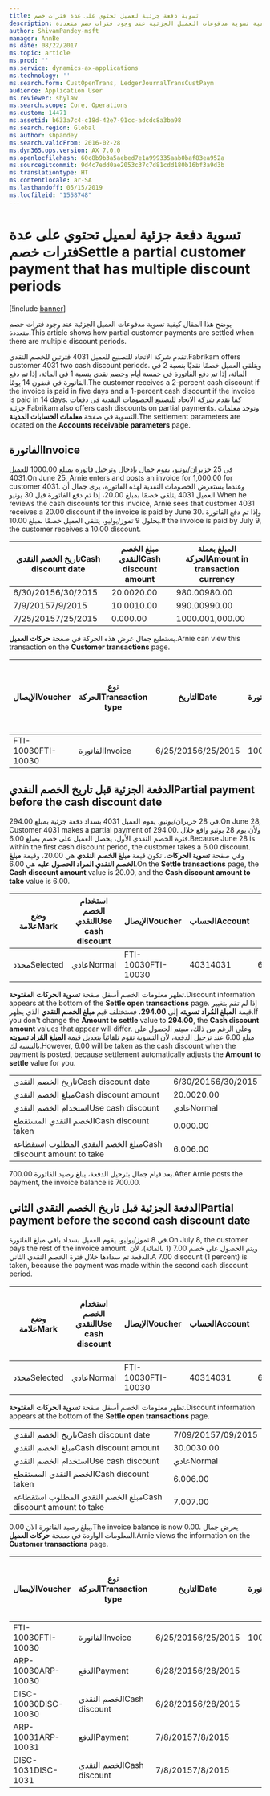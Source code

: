 ```yaml
---
title: تسوية دفعة جزئية لعميل تحتوي على عدة فترات خصم
description: يوضح هذا المقال كيفية تسوية مدفوعات العميل الجزئية عند وجود فترات خصم متعددة.
author: ShivamPandey-msft
manager: AnnBe
ms.date: 08/22/2017
ms.topic: article
ms.prod: ''
ms.service: dynamics-ax-applications
ms.technology: ''
ms.search.form: CustOpenTrans, LedgerJournalTransCustPaym
audience: Application User
ms.reviewer: shylaw
ms.search.scope: Core, Operations
ms.custom: 14471
ms.assetid: b633a7c4-c18d-42e7-91cc-adcdc8a3ba98
ms.search.region: Global
ms.author: shpandey
ms.search.validFrom: 2016-02-28
ms.dyn365.ops.version: AX 7.0.0
ms.openlocfilehash: 60c8b9b3a5aebed7e1a999335aab0baf83ea952a
ms.sourcegitcommit: 9d4c7edd0ae2053c37c7d81cdd180b16bf3a9d3b
ms.translationtype: HT
ms.contentlocale: ar-SA
ms.lasthandoff: 05/15/2019
ms.locfileid: "1558748"
---
```

# <a name="settle-a-partial-customer-payment-that-has-multiple-discount-periods"></a><span data-ttu-id="fea44-103">تسوية دفعة جزئية لعميل تحتوي على عدة فترات خصم</span><span class="sxs-lookup"><span data-stu-id="fea44-103">Settle a partial customer payment that has multiple discount periods</span></span>

[!include [banner](../includes/banner.md)]

<span data-ttu-id="fea44-104">يوضح هذا المقال كيفية تسوية مدفوعات العميل الجزئية عند وجود فترات خصم متعددة.</span><span class="sxs-lookup"><span data-stu-id="fea44-104">This article shows how partial customer payments are settled when there are multiple discount periods.</span></span>

<span data-ttu-id="fea44-105">تقدم شركة الاتحاد للتصنيع للعميل 4031 فترتين للخصم النقدي.</span><span class="sxs-lookup"><span data-stu-id="fea44-105">Fabrikam offers customer 4031 two cash discount periods.</span></span> <span data-ttu-id="fea44-106">ويتلقى العميل خصمًا نقديًا بنسبة 2 في المائة، إذا تم دفع الفاتورة في خمسة أيام وخصم نقدي بنسبة 1 في المائة، إذا تم دفع الفاتورة في غضون 14 يومًا.</span><span class="sxs-lookup"><span data-stu-id="fea44-106">The customer receives a 2-percent cash discount if the invoice is paid in five days and a 1-percent cash discount if the invoice is paid in 14 days.</span></span> <span data-ttu-id="fea44-107">كما تقدم شركة الاتحاد للتصنيع الخصومات النقدية في دفعات جزئية.</span><span class="sxs-lookup"><span data-stu-id="fea44-107">Fabrikam also offers cash discounts on partial payments.</span></span> <span data-ttu-id="fea44-108">وتوجد معلمات التسوية في صفحة **معلمات الحسابات المدينة**.</span><span class="sxs-lookup"><span data-stu-id="fea44-108">The settlement parameters are located on the **Accounts receivable parameters** page.</span></span>

## <a name="invoice"></a><span data-ttu-id="fea44-109">الفاتورة</span><span class="sxs-lookup"><span data-stu-id="fea44-109">Invoice</span></span>
<span data-ttu-id="fea44-110">في 25 حزيران/يونيو، يقوم جمال بإدخال وترحيل فاتورة بمبلغ 1000.00 للعميل 4031.</span><span class="sxs-lookup"><span data-stu-id="fea44-110">On June 25, Arnie enters and posts an invoice for 1,000.00 for customer 4031.</span></span> <span data-ttu-id="fea44-111">وعندما يستعرض الخصومات النقدية لهذه الفاتورة، يرى جمال أن العميل 4031 يتلقى خصمًا بمبلغ 20.00، إذا تم دفع الفاتورة قبل 30 يونيو.</span><span class="sxs-lookup"><span data-stu-id="fea44-111">When he reviews the cash discounts for this invoice, Arnie sees that customer 4031 receives a 20.00 discount if the invoice is paid by June 30.</span></span> <span data-ttu-id="fea44-112">وإذا تم دفع الفاتورة بحلول 9 تموز/يوليو، يتلقى العميل خصمًا بمبلغ 10.00.‬</span><span class="sxs-lookup"><span data-stu-id="fea44-112">If the invoice is paid by July 9, the customer receives a 10.00 discount.</span></span>

| <span data-ttu-id="fea44-113">تاريخ الخصم النقدي</span><span class="sxs-lookup"><span data-stu-id="fea44-113">Cash discount date</span></span> | <span data-ttu-id="fea44-114">مبلغ الخصم النقدي</span><span class="sxs-lookup"><span data-stu-id="fea44-114">Cash discount amount</span></span> | <span data-ttu-id="fea44-115">المبلغ بعملة الحركة</span><span class="sxs-lookup"><span data-stu-id="fea44-115">Amount in transaction currency</span></span> |
|--------------------|----------------------|--------------------------------|
| <span data-ttu-id="fea44-116">6/30/2015</span><span class="sxs-lookup"><span data-stu-id="fea44-116">6/30/2015</span></span>          | <span data-ttu-id="fea44-117">20.00</span><span class="sxs-lookup"><span data-stu-id="fea44-117">20.00</span></span>                | <span data-ttu-id="fea44-118">980.00</span><span class="sxs-lookup"><span data-stu-id="fea44-118">980.00</span></span>                         |
| <span data-ttu-id="fea44-119">7/9/2015</span><span class="sxs-lookup"><span data-stu-id="fea44-119">7/9/2015</span></span>           | <span data-ttu-id="fea44-120">10.00</span><span class="sxs-lookup"><span data-stu-id="fea44-120">10.00</span></span>                | <span data-ttu-id="fea44-121">990.00</span><span class="sxs-lookup"><span data-stu-id="fea44-121">990.00</span></span>                         |
| <span data-ttu-id="fea44-122">7/25/2015</span><span class="sxs-lookup"><span data-stu-id="fea44-122">7/25/2015</span></span>          | <span data-ttu-id="fea44-123">0.00</span><span class="sxs-lookup"><span data-stu-id="fea44-123">0.00</span></span>                 | <span data-ttu-id="fea44-124">1000.00</span><span class="sxs-lookup"><span data-stu-id="fea44-124">1,000.00</span></span>                       |

<span data-ttu-id="fea44-125">يستطيع جمال عرض هذه الحركة في صغحة **حركات العميل**.</span><span class="sxs-lookup"><span data-stu-id="fea44-125">Arnie can view this transaction on the **Customer transactions** page.</span></span>

| <span data-ttu-id="fea44-126">الإيصال</span><span class="sxs-lookup"><span data-stu-id="fea44-126">Voucher</span></span>   | <span data-ttu-id="fea44-127">نوع الحركة</span><span class="sxs-lookup"><span data-stu-id="fea44-127">Transaction type</span></span> | <span data-ttu-id="fea44-128">التاريخ</span><span class="sxs-lookup"><span data-stu-id="fea44-128">Date</span></span>      | <span data-ttu-id="fea44-129">الفاتورة</span><span class="sxs-lookup"><span data-stu-id="fea44-129">Invoice</span></span> | <span data-ttu-id="fea44-130">المبلغ في خصم بعملة الحركة</span><span class="sxs-lookup"><span data-stu-id="fea44-130">Amount in transaction currency debit</span></span> | <span data-ttu-id="fea44-131">المبلغ في الائتمان بعملة الحركة</span><span class="sxs-lookup"><span data-stu-id="fea44-131">Amount in transaction currency credit</span></span> | <span data-ttu-id="fea44-132">الرصيد</span><span class="sxs-lookup"><span data-stu-id="fea44-132">Balance</span></span>  | <span data-ttu-id="fea44-133">عملة</span><span class="sxs-lookup"><span data-stu-id="fea44-133">Currency</span></span> |
|-----------|------------------|-----------|---------|--------------------------------------|---------------------------------------|----------|----------|
| <span data-ttu-id="fea44-134">FTI-10030</span><span class="sxs-lookup"><span data-stu-id="fea44-134">FTI-10030</span></span> | <span data-ttu-id="fea44-135">الفاتورة</span><span class="sxs-lookup"><span data-stu-id="fea44-135">Invoice</span></span>          | <span data-ttu-id="fea44-136">6/25/2015</span><span class="sxs-lookup"><span data-stu-id="fea44-136">6/25/2015</span></span> | <span data-ttu-id="fea44-137">10030</span><span class="sxs-lookup"><span data-stu-id="fea44-137">10030</span></span>   | <span data-ttu-id="fea44-138">1000.00</span><span class="sxs-lookup"><span data-stu-id="fea44-138">1,000.00</span></span>                             |                                       | <span data-ttu-id="fea44-139">1000.00</span><span class="sxs-lookup"><span data-stu-id="fea44-139">1,000.00</span></span> | <span data-ttu-id="fea44-140">دولار أمريكي</span><span class="sxs-lookup"><span data-stu-id="fea44-140">USD</span></span>      |

## <a name="partial-payment-before-the-cash-discount-date"></a><span data-ttu-id="fea44-141">الدفعة الجزئية قبل تاريخ الخصم النقدي</span><span class="sxs-lookup"><span data-stu-id="fea44-141">Partial payment before the cash discount date</span></span>
<span data-ttu-id="fea44-142">في 28 حزيران/يونيو، يقوم العميل 4031 بسداد دفعة جزئية بمبلغ 294.00.</span><span class="sxs-lookup"><span data-stu-id="fea44-142">On June 28, Customer 4031 makes a partial payment of 294.00.</span></span> <span data-ttu-id="fea44-143">ولأن يوم 28 يونيو واقع خلال فترة الخصم النقدي الأول، يحصل العميل على خصم بمبلغ 6.00.</span><span class="sxs-lookup"><span data-stu-id="fea44-143">Because June 28 is within the first cash discount period, the customer takes a 6.00 discount.</span></span> <span data-ttu-id="fea44-144">وفي صفحة **تسوية الحركات**، تكون قيمة **مبلغ الخصم النقدي** هي 20.00، وقيمة **مبلغ الخصم النقدي المراد الحصول عليه** هي 6.00.</span><span class="sxs-lookup"><span data-stu-id="fea44-144">On the **Settle transactions** page, the **Cash discount amount** value is 20.00, and the **Cash discount amount to take** value is 6.00.</span></span>

| <span data-ttu-id="fea44-145">وضع علامة</span><span class="sxs-lookup"><span data-stu-id="fea44-145">Mark</span></span>     | <span data-ttu-id="fea44-146">استخدام الخصم النقدي</span><span class="sxs-lookup"><span data-stu-id="fea44-146">Use cash discount</span></span> | <span data-ttu-id="fea44-147">الإيصال</span><span class="sxs-lookup"><span data-stu-id="fea44-147">Voucher</span></span>   | <span data-ttu-id="fea44-148">الحساب</span><span class="sxs-lookup"><span data-stu-id="fea44-148">Account</span></span> | <span data-ttu-id="fea44-149">التاريخ</span><span class="sxs-lookup"><span data-stu-id="fea44-149">Date</span></span>      | <span data-ttu-id="fea44-150">تاريخ الاستحقاق</span><span class="sxs-lookup"><span data-stu-id="fea44-150">Due date</span></span>  | <span data-ttu-id="fea44-151">الفاتورة</span><span class="sxs-lookup"><span data-stu-id="fea44-151">Invoice</span></span> | <span data-ttu-id="fea44-152">المبلغ بعملة الحركة</span><span class="sxs-lookup"><span data-stu-id="fea44-152">Amount in transaction currency</span></span> | <span data-ttu-id="fea44-153">عملة</span><span class="sxs-lookup"><span data-stu-id="fea44-153">Currency</span></span> | <span data-ttu-id="fea44-154">المبلغ المراد تسويته</span><span class="sxs-lookup"><span data-stu-id="fea44-154">Amount to settle</span></span> |
|----------|-------------------|-----------|---------|-----------|-----------|---------|--------------------------------|----------|------------------|
| <span data-ttu-id="fea44-155">محدَد</span><span class="sxs-lookup"><span data-stu-id="fea44-155">Selected</span></span> | <span data-ttu-id="fea44-156">عادي</span><span class="sxs-lookup"><span data-stu-id="fea44-156">Normal</span></span>            | <span data-ttu-id="fea44-157">FTI-10030</span><span class="sxs-lookup"><span data-stu-id="fea44-157">FTI-10030</span></span> | <span data-ttu-id="fea44-158">4031</span><span class="sxs-lookup"><span data-stu-id="fea44-158">4031</span></span>    | <span data-ttu-id="fea44-159">6/25/2015</span><span class="sxs-lookup"><span data-stu-id="fea44-159">6/25/2015</span></span> | <span data-ttu-id="fea44-160">7/25/2015</span><span class="sxs-lookup"><span data-stu-id="fea44-160">7/25/2015</span></span> | <span data-ttu-id="fea44-161">10030</span><span class="sxs-lookup"><span data-stu-id="fea44-161">10030</span></span>   | <span data-ttu-id="fea44-162">1000.00</span><span class="sxs-lookup"><span data-stu-id="fea44-162">1,000.00</span></span>                       | <span data-ttu-id="fea44-163">دولار أمريكي</span><span class="sxs-lookup"><span data-stu-id="fea44-163">USD</span></span>      | <span data-ttu-id="fea44-164">294.00</span><span class="sxs-lookup"><span data-stu-id="fea44-164">294.00</span></span>           |

<span data-ttu-id="fea44-165">تظهر معلومات الخصم أسفل صفحة **تسوية الحركات المفتوحة**.</span><span class="sxs-lookup"><span data-stu-id="fea44-165">Discount information appears at the bottom of the **Settle open transactions** page.</span></span> <span data-ttu-id="fea44-166">إذا لم تقم بتغيير قيمة **المبلغ المُراد تسويته** إلى **294.00**، فستختلف قيم **مبلغ الخصم النقدي** الذي يظهر.</span><span class="sxs-lookup"><span data-stu-id="fea44-166">If you don't change the **Amount to settle** value to **294.00**, the **Cash discount amount** values that appear will differ.</span></span> <span data-ttu-id="fea44-167">وعلى الرغم من ذلك، سيتم الحصول على مبلغ 6.00 عند ترحيل الدفعة، لأن التسوية تقوم تلقائياً بتعديل قيمة **المبلغ المُراد تسويته** بالنسبة لك.</span><span class="sxs-lookup"><span data-stu-id="fea44-167">However, 6.00 will be taken as the cash discount when the payment is posted, because settlement automatically adjusts the **Amount to settle** value for you.</span></span>

|                              |           |
|------------------------------|-----------|
| <span data-ttu-id="fea44-168">تاريخ الخصم النقدي</span><span class="sxs-lookup"><span data-stu-id="fea44-168">Cash discount date</span></span>           | <span data-ttu-id="fea44-169">6/30/2015</span><span class="sxs-lookup"><span data-stu-id="fea44-169">6/30/2015</span></span> |
| <span data-ttu-id="fea44-170">مبلغ الخصم النقدي</span><span class="sxs-lookup"><span data-stu-id="fea44-170">Cash discount amount</span></span>         | <span data-ttu-id="fea44-171">20.00</span><span class="sxs-lookup"><span data-stu-id="fea44-171">20.00</span></span>     |
| <span data-ttu-id="fea44-172">استخدام الخصم النقدي</span><span class="sxs-lookup"><span data-stu-id="fea44-172">Use cash discount</span></span>            | <span data-ttu-id="fea44-173">عادي</span><span class="sxs-lookup"><span data-stu-id="fea44-173">Normal</span></span>    |
| <span data-ttu-id="fea44-174">الخصم النقدي المستقطع</span><span class="sxs-lookup"><span data-stu-id="fea44-174">Cash discount taken</span></span>          | <span data-ttu-id="fea44-175">0.00</span><span class="sxs-lookup"><span data-stu-id="fea44-175">0.00</span></span>      |
| <span data-ttu-id="fea44-176">مبلغ الخصم النقدي المطلوب استقطاعه</span><span class="sxs-lookup"><span data-stu-id="fea44-176">Cash discount amount to take</span></span> | <span data-ttu-id="fea44-177">6.00</span><span class="sxs-lookup"><span data-stu-id="fea44-177">6.00</span></span>      |

<span data-ttu-id="fea44-178">بعد قيام جمال بترحيل الدفعة، يبلغ رصيد الفاتورة 700.00.</span><span class="sxs-lookup"><span data-stu-id="fea44-178">After Arnie posts the payment, the invoice balance is 700.00.</span></span>

## <a name="partial-payment-before-the-second-cash-discount-date"></a><span data-ttu-id="fea44-179">الدفعة الجزئية قبل تاريخ الخصم النقدي الثاني</span><span class="sxs-lookup"><span data-stu-id="fea44-179">Partial payment before the second cash discount date</span></span>
<span data-ttu-id="fea44-180">في 8 تموز/يوليو، يقوم العميل بسداد باقي مبلغ الفاتورة.</span><span class="sxs-lookup"><span data-stu-id="fea44-180">On July 8, the customer pays the rest of the invoice amount.</span></span> <span data-ttu-id="fea44-181">ويتم الحصول على خصم 7.00 (1 بالمائة)، لأن الدفعة تم سدادها خلال فترة الخصم النقدي الثاني.</span><span class="sxs-lookup"><span data-stu-id="fea44-181">A 7.00 discount (1 percent) is taken, because the payment was made within the second cash discount period.</span></span>

| <span data-ttu-id="fea44-182">وضع علامة</span><span class="sxs-lookup"><span data-stu-id="fea44-182">Mark</span></span>     | <span data-ttu-id="fea44-183">استخدام الخصم النقدي</span><span class="sxs-lookup"><span data-stu-id="fea44-183">Use cash discount</span></span> | <span data-ttu-id="fea44-184">الإيصال</span><span class="sxs-lookup"><span data-stu-id="fea44-184">Voucher</span></span>   | <span data-ttu-id="fea44-185">الحساب</span><span class="sxs-lookup"><span data-stu-id="fea44-185">Account</span></span> | <span data-ttu-id="fea44-186">التاريخ</span><span class="sxs-lookup"><span data-stu-id="fea44-186">Date</span></span>      | <span data-ttu-id="fea44-187">تاريخ الاستحقاق</span><span class="sxs-lookup"><span data-stu-id="fea44-187">Due date</span></span>  | <span data-ttu-id="fea44-188">الفاتورة</span><span class="sxs-lookup"><span data-stu-id="fea44-188">Invoice</span></span> | <span data-ttu-id="fea44-189">المبلغ في خصم بعملة الحركة</span><span class="sxs-lookup"><span data-stu-id="fea44-189">Amount in transaction currency debit</span></span> | <span data-ttu-id="fea44-190">المبلغ في الائتمان بعملة الحركة</span><span class="sxs-lookup"><span data-stu-id="fea44-190">Amount in transaction currency credit</span></span> | <span data-ttu-id="fea44-191">عملة</span><span class="sxs-lookup"><span data-stu-id="fea44-191">Currency</span></span> | <span data-ttu-id="fea44-192">المبلغ المراد تسويته</span><span class="sxs-lookup"><span data-stu-id="fea44-192">Amount to settle</span></span> |
|----------|-------------------|-----------|---------|-----------|-----------|---------|--------------------------------------|---------------------------------------|----------|------------------|
| <span data-ttu-id="fea44-193">محدَد</span><span class="sxs-lookup"><span data-stu-id="fea44-193">Selected</span></span> | <span data-ttu-id="fea44-194">عادي</span><span class="sxs-lookup"><span data-stu-id="fea44-194">Normal</span></span>            | <span data-ttu-id="fea44-195">FTI-10030</span><span class="sxs-lookup"><span data-stu-id="fea44-195">FTI-10030</span></span> | <span data-ttu-id="fea44-196">4031</span><span class="sxs-lookup"><span data-stu-id="fea44-196">4031</span></span>    | <span data-ttu-id="fea44-197">6/25/2015</span><span class="sxs-lookup"><span data-stu-id="fea44-197">6/25/2015</span></span> | <span data-ttu-id="fea44-198">7/25/2015</span><span class="sxs-lookup"><span data-stu-id="fea44-198">7/25/2015</span></span> | <span data-ttu-id="fea44-199">10030</span><span class="sxs-lookup"><span data-stu-id="fea44-199">10030</span></span>   | <span data-ttu-id="fea44-200">700.00</span><span class="sxs-lookup"><span data-stu-id="fea44-200">700.00</span></span>                               |                                       | <span data-ttu-id="fea44-201">دولار أمريكي</span><span class="sxs-lookup"><span data-stu-id="fea44-201">USD</span></span>      | <span data-ttu-id="fea44-202">693.00</span><span class="sxs-lookup"><span data-stu-id="fea44-202">693.00</span></span>           |

<span data-ttu-id="fea44-203">تظهر معلومات الخصم أسفل صفحة **تسوية الحركات المفتوحة**.</span><span class="sxs-lookup"><span data-stu-id="fea44-203">Discount information appears at the bottom of the **Settle open transactions** page.</span></span>

|                              |           |
|------------------------------|-----------|
| <span data-ttu-id="fea44-204">تاريخ الخصم النقدي</span><span class="sxs-lookup"><span data-stu-id="fea44-204">Cash discount date</span></span>           | <span data-ttu-id="fea44-205">7/09/2015</span><span class="sxs-lookup"><span data-stu-id="fea44-205">7/09/2015</span></span> |
| <span data-ttu-id="fea44-206">مبلغ الخصم النقدي</span><span class="sxs-lookup"><span data-stu-id="fea44-206">Cash discount amount</span></span>         | <span data-ttu-id="fea44-207">30.00</span><span class="sxs-lookup"><span data-stu-id="fea44-207">30.00</span></span>     |
| <span data-ttu-id="fea44-208">استخدام الخصم النقدي</span><span class="sxs-lookup"><span data-stu-id="fea44-208">Use cash discount</span></span>            | <span data-ttu-id="fea44-209">عادي</span><span class="sxs-lookup"><span data-stu-id="fea44-209">Normal</span></span>    |
| <span data-ttu-id="fea44-210">الخصم النقدي المستقطع</span><span class="sxs-lookup"><span data-stu-id="fea44-210">Cash discount taken</span></span>          | <span data-ttu-id="fea44-211">6.00</span><span class="sxs-lookup"><span data-stu-id="fea44-211">6.00</span></span>      |
| <span data-ttu-id="fea44-212">مبلغ الخصم النقدي المطلوب استقطاعه</span><span class="sxs-lookup"><span data-stu-id="fea44-212">Cash discount amount to take</span></span> | <span data-ttu-id="fea44-213">7.00</span><span class="sxs-lookup"><span data-stu-id="fea44-213">7.00</span></span>      |

<span data-ttu-id="fea44-214">يبلغ رصيد الفاتورة الآن 0.00.</span><span class="sxs-lookup"><span data-stu-id="fea44-214">The invoice balance is now 0.00.</span></span> <span data-ttu-id="fea44-215">يعرض جمال المعلومات الواردة في صغحة **حركات العميل**.</span><span class="sxs-lookup"><span data-stu-id="fea44-215">Arnie views the information on the **Customer transactions** page.</span></span>

| <span data-ttu-id="fea44-216">الإيصال</span><span class="sxs-lookup"><span data-stu-id="fea44-216">Voucher</span></span>    | <span data-ttu-id="fea44-217">نوع الحركة</span><span class="sxs-lookup"><span data-stu-id="fea44-217">Transaction type</span></span> | <span data-ttu-id="fea44-218">التاريخ</span><span class="sxs-lookup"><span data-stu-id="fea44-218">Date</span></span>      | <span data-ttu-id="fea44-219">الفاتورة</span><span class="sxs-lookup"><span data-stu-id="fea44-219">Invoice</span></span> | <span data-ttu-id="fea44-220">المبلغ في خصم بعملة الحركة</span><span class="sxs-lookup"><span data-stu-id="fea44-220">Amount in transaction currency debit</span></span> | <span data-ttu-id="fea44-221">المبلغ في الائتمان بعملة الحركة</span><span class="sxs-lookup"><span data-stu-id="fea44-221">Amount in transaction currency credit</span></span> | <span data-ttu-id="fea44-222">الرصيد</span><span class="sxs-lookup"><span data-stu-id="fea44-222">Balance</span></span> | <span data-ttu-id="fea44-223">عملة</span><span class="sxs-lookup"><span data-stu-id="fea44-223">Currency</span></span> |
|------------|------------------|-----------|---------|--------------------------------------|---------------------------------------|---------|----------|
| <span data-ttu-id="fea44-224">FTI-10030</span><span class="sxs-lookup"><span data-stu-id="fea44-224">FTI-10030</span></span>  | <span data-ttu-id="fea44-225">الفاتورة</span><span class="sxs-lookup"><span data-stu-id="fea44-225">Invoice</span></span>          | <span data-ttu-id="fea44-226">6/25/2015</span><span class="sxs-lookup"><span data-stu-id="fea44-226">6/25/2015</span></span> | <span data-ttu-id="fea44-227">10030</span><span class="sxs-lookup"><span data-stu-id="fea44-227">10030</span></span>   | <span data-ttu-id="fea44-228">1000.00</span><span class="sxs-lookup"><span data-stu-id="fea44-228">1,000.00</span></span>                             |                                       | <span data-ttu-id="fea44-229">0.00</span><span class="sxs-lookup"><span data-stu-id="fea44-229">0.00</span></span>    | <span data-ttu-id="fea44-230">دولار أمريكي</span><span class="sxs-lookup"><span data-stu-id="fea44-230">USD</span></span>      |
| <span data-ttu-id="fea44-231">ARP-10030</span><span class="sxs-lookup"><span data-stu-id="fea44-231">ARP-10030</span></span>  |  <span data-ttu-id="fea44-232">الدفع</span><span class="sxs-lookup"><span data-stu-id="fea44-232">Payment</span></span>         | <span data-ttu-id="fea44-233">6/28/2015</span><span class="sxs-lookup"><span data-stu-id="fea44-233">6/28/2015</span></span> |         |                                      | <span data-ttu-id="fea44-234">294.00</span><span class="sxs-lookup"><span data-stu-id="fea44-234">294.00</span></span>                                | <span data-ttu-id="fea44-235">0.00</span><span class="sxs-lookup"><span data-stu-id="fea44-235">0.00</span></span>    | <span data-ttu-id="fea44-236">دولار أمريكي</span><span class="sxs-lookup"><span data-stu-id="fea44-236">USD</span></span>      |
| <span data-ttu-id="fea44-237">DISC-10030</span><span class="sxs-lookup"><span data-stu-id="fea44-237">DISC-10030</span></span> |  <span data-ttu-id="fea44-238">الخصم النقدي</span><span class="sxs-lookup"><span data-stu-id="fea44-238">Cash discount</span></span>   | <span data-ttu-id="fea44-239">6/28/2015</span><span class="sxs-lookup"><span data-stu-id="fea44-239">6/28/2015</span></span> |         |                                      | <span data-ttu-id="fea44-240">6.00</span><span class="sxs-lookup"><span data-stu-id="fea44-240">6.00</span></span>                                  | <span data-ttu-id="fea44-241">0.00</span><span class="sxs-lookup"><span data-stu-id="fea44-241">0.00</span></span>    | <span data-ttu-id="fea44-242">دولار أمريكي</span><span class="sxs-lookup"><span data-stu-id="fea44-242">USD</span></span>      |
| <span data-ttu-id="fea44-243">ARP-10031</span><span class="sxs-lookup"><span data-stu-id="fea44-243">ARP-10031</span></span>  |  <span data-ttu-id="fea44-244">الدفع</span><span class="sxs-lookup"><span data-stu-id="fea44-244">Payment</span></span>         | <span data-ttu-id="fea44-245">7/8/2015</span><span class="sxs-lookup"><span data-stu-id="fea44-245">7/8/2015</span></span>  |         |                                      | <span data-ttu-id="fea44-246">693.00</span><span class="sxs-lookup"><span data-stu-id="fea44-246">693.00</span></span>                                | <span data-ttu-id="fea44-247">0.00</span><span class="sxs-lookup"><span data-stu-id="fea44-247">0.00</span></span>    | <span data-ttu-id="fea44-248">دولار أمريكي</span><span class="sxs-lookup"><span data-stu-id="fea44-248">USD</span></span>      |
| <span data-ttu-id="fea44-249">DISC-1031</span><span class="sxs-lookup"><span data-stu-id="fea44-249">DISC-1031</span></span>  |  <span data-ttu-id="fea44-250">الخصم النقدي</span><span class="sxs-lookup"><span data-stu-id="fea44-250">Cash discount</span></span>   | <span data-ttu-id="fea44-251">7/8/2015</span><span class="sxs-lookup"><span data-stu-id="fea44-251">7/8/2015</span></span>  |         |                                      | <span data-ttu-id="fea44-252">7.00</span><span class="sxs-lookup"><span data-stu-id="fea44-252">7.00</span></span>                                  | <span data-ttu-id="fea44-253">0.00</span><span class="sxs-lookup"><span data-stu-id="fea44-253">0.00</span></span>    | <span data-ttu-id="fea44-254">دولار أمريكي</span><span class="sxs-lookup"><span data-stu-id="fea44-254">USD</span></span>      |





